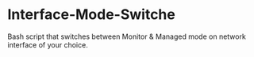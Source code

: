 # Interface-Mode-Switche
Bash script that switches between Monitor &amp; Managed mode on network interface of your choice. 
